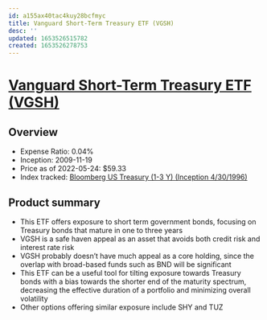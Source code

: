 ```yaml
---
id: a155ax40tac4kuy28bcfmyc
title: Vanguard Short-Term Treasury ETF (VGSH)
desc: ''
updated: 1653526515782
created: 1653526278753
---
```

# [Vanguard Short-Term Treasury ETF (VGSH)](https://etfdb.com/etf/VGSH/#etf-ticker-profile)

## Overview

- Expense Ratio: 0.04%
- Inception: 2009-11-19
- Price as of 2022-05-24: $59.33
- Index tracked: [Bloomberg US Treasury (1-3 Y) (Inception 4/30/1996)](https://etfdb.com/index/bloomberg-us-treasury-1-3-y-inception-4301996/)

## Product summary

- This ETF offers exposure to short term government bonds, focusing on Treasury bonds that mature in one to three years
- VGSH is a safe haven appeal as an asset that avoids both credit risk and interest rate risk
- VGSH probably doesn’t have much appeal as a core holding, since the overlap with broad-based funds such as BND will be significant
- This ETF can be a useful tool for tilting exposure towards Treasury bonds with a bias towards the shorter end of the maturity spectrum, decreasing the effective duration of a portfolio and minimizing overall volatility
- Other options offering similar exposure include SHY and TUZ